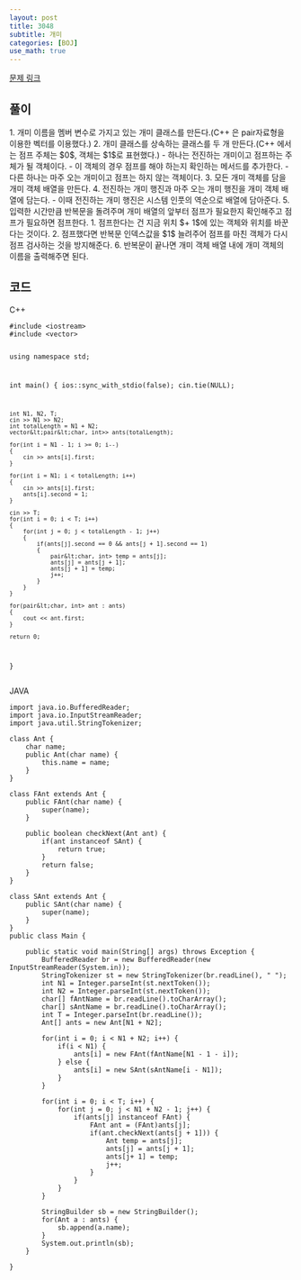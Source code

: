 ```yaml
---
layout: post
title: 3048
subtitle: 개미
categories: [BOJ]
use_math: true
---
```


[문제 링크](https://www.acmicpc.net/problem/3048)

<h2 class="section-heading">풀이</h2>
1. 개미 이름을 멤버 변수로 가지고 있는 개미 클래스를 만든다.(C++ 은 pair자료형을 이용한 벡터를 이용했다.)
2. 개미 클래스를 상속하는 클래스를 두 개 만든다.(C++ 에서는 점프 주체는 $0$, 객체는 $1$로 표현했다.)
    - 하나는 전진하는 개미이고 점프하는 주체가 될 객체이다.
        - 이 객체의 경우 점프를 해야 하는지 확인하는 메서드를 추가한다.
    - 다른 하나는 마주 오는 개미이고 점프는 하지 않는 객체이다.
3. 모든 개미 객체를 담을 개미 객체 배열을 만든다.
4. 전진하는 개미 행진과 마주 오는 개미 행진을 개미 객체 배열에 담는다.
    - 이때 전진하는 개미 행진은 시스템 인풋의 역순으로 배열에 담아준다.
5. 입력한 시간만큼 반복문을 돌려주며 개미 배열의 앞부터 점프가 필요한지 확인해주고 점프가 필요하면 점프한다.
    1. 점프한다는 건 지금 위치 $+ 1$에 있는 객체와 위치를 바꾼다는 것이다.
    2. 점프했다면 반복문 인덱스값을 $1$ 늘려주어 점프를 마친 객체가 다시 점프 검사하는 것을 방지해준다.
6. 반복문이 끝나면 개미 객체 배열 내에 개미 객체의 이름을 출력해주면 된다.
<h2 class="section-heading">코드</h2>
C++  
<pre><code class="cpp">#include &lt;iostream>
#include &lt;vector>

using namespace std;

int main()
{
    ios::sync_with_stdio(false);
	cin.tie(NULL);
    
    int N1, N2, T;
    cin >> N1 >> N2;
    int totalLength = N1 + N2;
    vector&lt;pair&lt;char, int>> ants(totalLength);
    
    for(int i = N1 - 1; i >= 0; i--)
    {
        cin >> ants[i].first;
    }

    for(int i = N1; i < totalLength; i++)
    {
        cin >> ants[i].first;
        ants[i].second = 1;
    }

    cin >> T;
    for(int i = 0; i < T; i++)
    {
        for(int j = 0; j < totalLength - 1; j++)
        {
            if(ants[j].second == 0 && ants[j + 1].second == 1)
            {
                pair&lt;char, int> temp = ants[j];
                ants[j] = ants[j + 1];
                ants[j + 1] = temp;
                j++;
            }
        }
    }

    for(pair&lt;char, int> ant : ants)
    {
        cout << ant.first;
    }

    return 0;
}</code></pre>

JAVA
<pre><code class="java">import java.io.BufferedReader;
import java.io.InputStreamReader;
import java.util.StringTokenizer;

class Ant {
	char name;
	public Ant(char name) {
		this.name = name;
	}
}

class FAnt extends Ant {
	public FAnt(char name) {
		super(name);
	}
	
	public boolean checkNext(Ant ant) {
		if(ant instanceof SAnt) {
			return true;
		}
		return false;
	}
}

class SAnt extends Ant {
	public SAnt(char name) {
		super(name);
	}
}
public class Main {

	public static void main(String[] args) throws Exception {
		BufferedReader br = new BufferedReader(new InputStreamReader(System.in));
		StringTokenizer st = new StringTokenizer(br.readLine(), " ");
		int N1 = Integer.parseInt(st.nextToken());
		int N2 = Integer.parseInt(st.nextToken());
		char[] fAntName = br.readLine().toCharArray();
		char[] sAntName = br.readLine().toCharArray();
		int T = Integer.parseInt(br.readLine());
		Ant[] ants = new Ant[N1 + N2];
		
		for(int i = 0; i < N1 + N2; i++) {
			if(i < N1) {
				ants[i] = new FAnt(fAntName[N1 - 1 - i]);
			} else {
				ants[i] = new SAnt(sAntName[i - N1]);
			}
		}
		
		for(int i = 0; i < T; i++) {
			for(int j = 0; j < N1 + N2 - 1; j++) {
				if(ants[j] instanceof FAnt) {
					FAnt ant = (FAnt)ants[j];
					if(ant.checkNext(ants[j + 1])) {
						Ant temp = ants[j];
						ants[j] = ants[j + 1];
						ants[j+ 1] = temp;
						j++;
					}
				}
			}
		}
		
		StringBuilder sb = new StringBuilder();
		for(Ant a : ants) {
			sb.append(a.name);
		}
		System.out.println(sb);
	}

}
</code></pre>